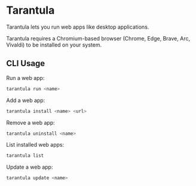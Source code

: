 # Tarantula

Tarantula lets you run web apps like desktop applications.

Tarantula requires a Chromium-based browser (Chrome, Edge, Brave, Arc, Vivaldi) to be installed on your system.

## CLI Usage

Run a web app:

```bash
tarantula run <name>
```

Add a web app:

```bash
tarantula install <name> <url>
```

Remove a web app:

```bash
tarantula uninstall <name>
```

List installed web apps:

```bash
tarantula list
```

Update a web app:

```bash
tarantula update <name>
```

